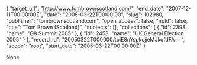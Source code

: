 {
  "target_url": "http://www.tombrownscotland.com/", 
  "end_date": "2007-12-11T00:00:00Z", 
  "date": "2005-03-22T00:00:00", 
  "slug": 102980, 
  "publisher": "tombrownscotland.com", 
  "open_access": false, 
  "npld": false, 
  "title": "Tom Brown (Scotland)", 
  "subjects": [], 
  "collections": [
    {
      "id": 2398, 
      "name": "G8 Summit 2005"
    }, 
    {
      "id": 2453, 
      "name": "UK General Election 2005"
    }
  ], 
  "record_id": "20050322T000000/tpiE8nYspkcjjeMJkqfdFA==", 
  "scope": "root", 
  "start_date": "2005-03-22T00:00:00Z"
}

None